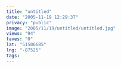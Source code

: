 ```yaml
---
title: "untitled"
date: "2005-11-19 12:29:37"
privacy: "public"
image: "2005/11/19/untitled/untitled.jpg"
views: "94"
faves: "0"
lat: "51506685"
lng: "-87525"
tags:
---
```


